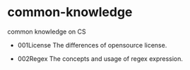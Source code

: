 # common-knowledge
common knowledge on CS

- 001License
    The differences of opensource license.

- 002Regex
    The concepts and usage of regex expression.
